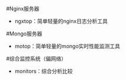 #Nginx服务器
- ngxtop：简单轻量的nginx日志分析工具

#Mongo服务器
- motop：简单轻量的mongo实时性能监测工具

#综合监控系统（偏网络）
- monitors：综合分析比较
